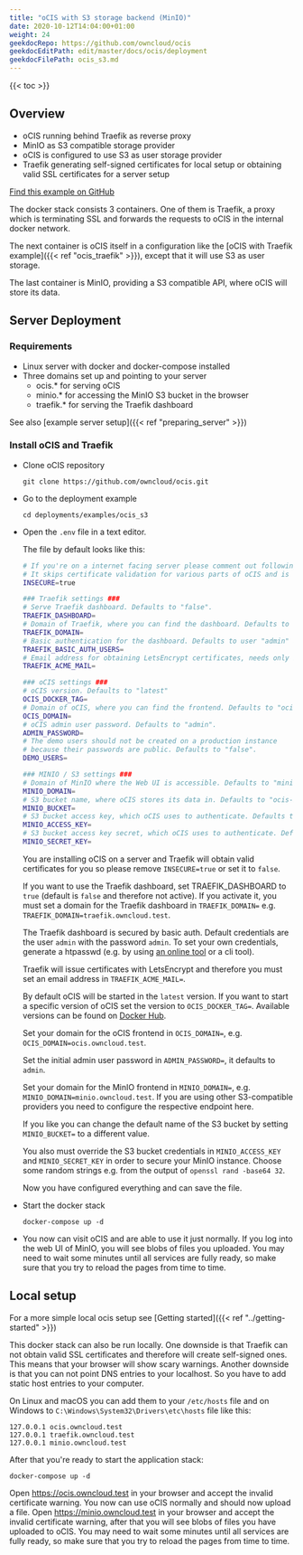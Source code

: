 ```yaml
---
title: "oCIS with S3 storage backend (MinIO)"
date: 2020-10-12T14:04:00+01:00
weight: 24
geekdocRepo: https://github.com/owncloud/ocis
geekdocEditPath: edit/master/docs/ocis/deployment
geekdocFilePath: ocis_s3.md
---
```


{{< toc >}}

## Overview

* oCIS running behind Traefik as reverse proxy
* MinIO as S3 compatible storage provider
* oCIS is configured to use S3 as user storage provider
* Traefik generating self-signed certificates for local setup or obtaining valid SSL certificates for a server setup

[Find this example on GitHub](https://github.com/owncloud/ocis/tree/master/deployments/examples/ocis_s3)

The docker stack consists 3 containers. One of them is Traefik, a proxy which is terminating SSL and forwards the requests to oCIS in the internal docker network.

The next container is oCIS itself in a configuration like the [oCIS with Traefik example]({{< ref "ocis_traefik" >}}), except that it will use S3 as user storage.

The last container is MinIO, providing a S3 compatible API, where oCIS will store its data.

## Server Deployment

### Requirements

* Linux server with docker and docker-compose installed
* Three domains set up and pointing to your server
  - ocis.* for serving oCIS
  - minio.* for accessing the MinIO S3 bucket in the browser
  - traefik.* for serving the Traefik dashboard

See also [example server setup]({{< ref "preparing_server" >}})


### Install oCIS and Traefik

* Clone oCIS repository

  `git clone https://github.com/owncloud/ocis.git`

* Go to the deployment example

  `cd deployments/examples/ocis_s3`

* Open the `.env` file in a text editor.

  The file by default looks like this:

  ```bash
  # If you're on a internet facing server please comment out following line.
  # It skips certificate validation for various parts of oCIS and is needed if you use self signed certificates.
  INSECURE=true

  ### Traefik settings ###
  # Serve Traefik dashboard. Defaults to "false".
  TRAEFIK_DASHBOARD=
  # Domain of Traefik, where you can find the dashboard. Defaults to "traefik.owncloud.test"
  TRAEFIK_DOMAIN=
  # Basic authentication for the dashboard. Defaults to user "admin" and password "admin"
  TRAEFIK_BASIC_AUTH_USERS=
  # Email address for obtaining LetsEncrypt certificates, needs only be changed if this is a public facing server
  TRAEFIK_ACME_MAIL=

  ### oCIS settings ###
  # oCIS version. Defaults to "latest"
  OCIS_DOCKER_TAG=
  # Domain of oCIS, where you can find the frontend. Defaults to "ocis.owncloud.test"
  OCIS_DOMAIN=
  # oCIS admin user password. Defaults to "admin".
  ADMIN_PASSWORD=
  # The demo users should not be created on a production instance
  # because their passwords are public. Defaults to "false".
  DEMO_USERS=

  ### MINIO / S3 settings ###
  # Domain of MinIO where the Web UI is accessible. Defaults to "minio.owncloud.test".
  MINIO_DOMAIN=
  # S3 bucket name, where oCIS stores its data in. Defaults to "ocis-bucket".
  MINIO_BUCKET=
  # S3 bucket access key, which oCIS uses to authenticate. Defaults to "ocis".
  MINIO_ACCESS_KEY=
  # S3 bucket access key secret, which oCIS uses to authenticate. Defaults to "ocis-secret-key".
  MINIO_SECRET_KEY=
  ```

  You are installing oCIS on a server and Traefik will obtain valid certificates for you so please remove `INSECURE=true` or set it to `false`.

  If you want to use the Traefik dashboard, set TRAEFIK_DASHBOARD to `true` (default is `false` and therefore not active). If you activate it, you must set a domain for the Traefik dashboard in `TRAEFIK_DOMAIN=` e.g. `TRAEFIK_DOMAIN=traefik.owncloud.test`.

  The Traefik dashboard is secured by basic auth. Default credentials are the user `admin` with the password `admin`. To set your own credentials, generate a htpasswd (e.g. by using [an online tool](https://htpasswdgenerator.de/) or a cli tool).

  Traefik will issue certificates with LetsEncrypt and therefore you must set an email address in `TRAEFIK_ACME_MAIL=`.

  By default oCIS will be started in the `latest` version. If you want to start a specific version of oCIS set the version to `OCIS_DOCKER_TAG=`. Available versions can be found on [Docker Hub](https://hub.docker.com/r/owncloud/ocis/tags?page=1&ordering=last_updated).

  Set your domain for the oCIS frontend in `OCIS_DOMAIN=`, e.g. `OCIS_DOMAIN=ocis.owncloud.test`.

  Set the initial admin user password in `ADMIN_PASSWORD=`, it defaults to `admin`.

  Set your domain for the MinIO frontend in `MINIO_DOMAIN=`, e.g. `MINIO_DOMAIN=minio.owncloud.test`. If you are using other S3-compatible providers you need to configure the respective endpoint here.

  If you like you can change the default name of the S3 bucket by setting `MINIO_BUCKET=` to a different value.

  You also must override the S3 bucket credentials in `MINIO_ACCESS_KEY` and `MINIO_SECRET_KEY` in order to secure your MinIO instance. Choose some random strings e.g. from the output of `openssl rand -base64 32`.

  Now you have configured everything and can save the file.

* Start the docker stack

  `docker-compose up -d`

* You now can visit oCIS and are able to use it just normally. If you log into the web UI of MinIO, you will see blobs of files you uploaded. You may need to wait some minutes until all services are fully ready, so make sure that you try to reload the pages from time to time.

## Local setup
For a more simple local ocis setup see [Getting started]({{< ref "../getting-started" >}})

This docker stack can also be run locally. One downside is that Traefik can not obtain valid SSL certificates and therefore will create self-signed ones. This means that your browser will show scary warnings. Another downside is that you can not point DNS entries to your localhost. So you have to add static host entries to your computer.

On Linux and macOS you can add them to your `/etc/hosts` file and on Windows to `C:\Windows\System32\Drivers\etc\hosts` file like this:

```
127.0.0.1 ocis.owncloud.test
127.0.0.1 traefik.owncloud.test
127.0.0.1 minio.owncloud.test
```

After that you're ready to start the application stack:

`docker-compose up -d`

 Open https://ocis.owncloud.test in your browser and accept the invalid certificate warning. You now can use oCIS normally and should now upload a file. Open https://minio.owncloud.test in your browser and accept the invalid certificate warning, after that you will see blobs of files you have uploaded to oCIS. You may need to wait some minutes until all services are fully ready, so make sure that you try to reload the pages from time to time.
